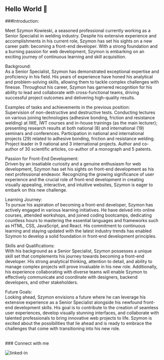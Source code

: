 ## Hello World 👋

###Introduction:

Meet Szymon Kowieski, a seasoned professional currently working as a Senior Specialist in welding industry. Despite his extensive experience and accomplishments in his current role, Szymon has set his sights on a new career path: becoming a front-end developer. With a strong foundation and a burning passion for web development, Szymon is embarking on an exciting journey of continuous learning and skill acquisition.

Background:<br>
As a Senior Specialist, Szymon has demonstrated exceptional expertise and proficiency in his field. His years of experience have honed his analytical and problem-solving skills, allowing them to tackle complex challenges with finesse. Throughout his career, Szymon has garnered recognition for his ability to lead and collaborate with cross-functional teams, driving successful project outcomes and delivering high-quality results.

Examples of tasks and achievements in the previous position:<br>
Supervision of non-destructive and destructive tests. Conducting lectures on various joining technologies (adhesive bonding, friction and resistance welding) at IWE, IWT courses and in-house trainings (as the main lecturer); presenting research results at both national (8) and international (19) seminars and conferences. Participation in national and international projects (29) related to adhesive bonding, friction and resistance welding. Project leader in 9 national and 3 international projects. Author and co-author of 30 scientific articles, co-author of a monograph and 5 patents.

Passion for Front-End Development:<br>
Driven by an insatiable curiosity and a genuine enthusiasm for web development, Szymon has set his sights on front-end development as his next professional endeavor. Recognizing the growing significance of user experience and the crucial role of front-end development in creating visually appealing, interactive, and intuitive websites, Szymon is eager to embark on this new challenge.

Learning Journey:<br>
To pursue his aspiration of becoming a front-end developer, Szymon has actively engaged in various learning initiatives. He have delved into online courses, attended workshops, and joined coding bootcamps, dedicating countless hours to mastering the essential languages and frameworks such as HTML, CSS, JavaScript, and React. His commitment to continuous learning and staying updated with the latest industry trends has enabled Szymon to develop a solid foundation in front-end development principles.

Skills and Qualifications:<br>
With his background as a Senior Specialist, Szymon possesses a unique skill set that complements his journey towards becoming a front-end developer. His strong analytical thinking, attention to detail, and ability to manage complex projects will prove invaluable in his new role. Additionally, his experience collaborating with diverse teams will enable Szymon to effectively communicate and coordinate with designers, backend developers, and other stakeholders.

Future Goals:<br>
Looking ahead, Szymon envisions a future where he can leverage his extensive experience as a Senior Specialist alongside his newfound front-end development skills. His goal is to contribute to the creation of seamless user experiences, develop visually stunning interfaces, and collaborate with talented professionals to bring innovative web projects to life. Szymon is excited about the possibilities that lie ahead and is ready to embrace the challenges that come with transitioning into his new role.

<br>
### Connect with me

[<img align="left" alt="linked-in" src="https://img.shields.io/badge/linkedin-%230077B5.svg?&style=for-the-badge&logo=linkedin&logoColor=white" />](https://www.linkedin.com/in/szymon-kowieski-81b52513/ )<br>
<!--
**SzymonKowieski/SzymonKowieski** is a ✨ _special_ ✨ repository because its `README.md` (this file) appears on your GitHub profile.

Here are some ideas to get you started:

- 🔭 I’m currently working on ...
- 🌱 I’m currently learning ...
- 👯 I’m looking to collaborate on ...
- 🤔 I’m looking for help with ...
- 💬 Ask me about ...
- 📫 How to reach me: ...
- 😄 Pronouns: ...
- ⚡ Fun fact: ...
-->
